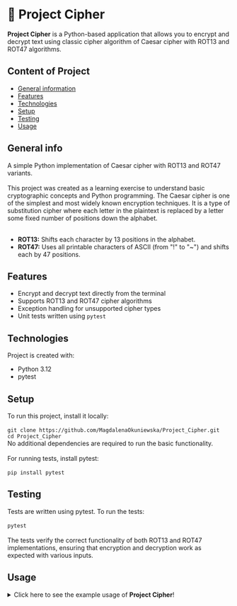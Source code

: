 # 🔐 Project Cipher

**Project Cipher** is a Python-based application that allows you to encrypt and decrypt text using classic cipher algorithm of Caesar cipher with ROT13 and ROT47 algorithms.

## Content of Project

* [General information](#general-information)
* [Features](#features)
* [Technologies](#technologies)
* [Setup](#setup)
* [Testing](#testing)
* [Usage](#usage)

## General info

A simple Python implementation of Caesar cipher with ROT13 and ROT47 variants.<br><br>
This project was created as a learning exercise to understand basic cryptographic concepts and Python programming.
The Caesar cipher is one of the simplest and most widely known encryption techniques. 
It is a type of substitution cipher where each letter in the plaintext is replaced by a letter some fixed number of positions down the alphabet.<br><br>
- <b>ROT13:</b> Shifts each character by 13 positions in the alphabet.<br>
- <b>ROT47:</b> Uses all printable characters of ASCII (from "!" to "~") and shifts each by 47 positions.

## Features

- Encrypt and decrypt text directly from the terminal
- Supports ROT13 and ROT47 cipher algorithms
- Exception handling for unsupported cipher types
- Unit tests written using `pytest`

## Technologies

  Project is created with:
  <ul>
    <li>Python 3.12</li>
    <li>pytest</li>
  </ul>

## Setup

  To run this project, install it locally:<br><br>
```git clone https://github.com/MagdalenaOkuniewska/Project_Cipher.git```<br/>
```cd Project_Cipher```<br/>
No additional dependencies are required to run the basic functionality. <br/><br/>
For running tests, install pytest:<br><br>
```pip install pytest```


## Testing

Tests are written using pytest. To run the tests:<br><br>
```pytest```<br/><br>
The tests verify the correct functionality of both ROT13 and ROT47 implementations, ensuring that encryption and decryption work as expected with various inputs.<br>

## Usage
<details>
<summary>Click here to see the example usage of <b>Project Cipher</b>!</summary><br>
The project uses a facade pattern to provide a simple interface for different cipher implementations.<br>
Currently, it supports ROT13 and ROT47 variants of the Caesar cipher.<br>
<h3>Basic Usage with CipherFacade</h3>
  
```
from cipher import CipherFacade

# Create a cipher facade
cipher_facade = CipherFacade()

# Encrypt a message using ROT13
encrypted_rot13 = cipher_facade.encrypt("Hello World!", "rot13")
print(f"ROT13 Encrypted: {encrypted_rot13}")

# Decrypt the ROT13 message
decrypted_rot13 = cipher_facade.decrypt(encrypted_rot13, "rot13")
print(f"ROT13 Decrypted: {decrypted_rot13}")

# Encrypt a message using ROT47
encrypted_rot47 = cipher_facade.encrypt("Hello World!", "rot47")
print(f"ROT47 Encrypted: {encrypted_rot47}")

# Decrypt the ROT47 message
decrypted_rot47 = cipher_facade.decrypt(encrypted_rot47, "rot47")
print(f"ROT47 Decrypted: {decrypted_rot47}")
```

</details>
